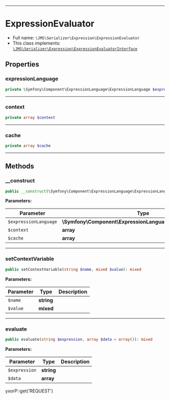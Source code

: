 ***

# ExpressionEvaluator

* Full name: `\JMS\Serializer\Expression\ExpressionEvaluator`
* This class implements:
  [`\JMS\Serializer\Expression\ExpressionEvaluatorInterface`](./ExpressionEvaluatorInterface.md)

## Properties

### expressionLanguage

```php
private \Symfony\Component\ExpressionLanguage\ExpressionLanguage $expressionLanguage
```

***

### context

```php
private array $context
```

***

### cache

```php
private array $cache
```

***

## Methods

### __construct

```php
public __construct(\Symfony\Component\ExpressionLanguage\ExpressionLanguage $expressionLanguage, array $context = array(), array $cache = array()): mixed
```

**Parameters:**

| Parameter | Type | Description |
|-----------|------|-------------|
| `$expressionLanguage` | **\Symfony\Component\ExpressionLanguage\ExpressionLanguage** |  |
| `$context` | **array** |  |
| `$cache` | **array** |  |

***

### setContextVariable

```php
public setContextVariable(string $name, mixed $value): mixed
```

**Parameters:**

| Parameter | Type | Description |
|-----------|------|-------------|
| `$name` | **string** |  |
| `$value` | **mixed** |  |

***

### evaluate

```php
public evaluate(string $expression, array $data = array()): mixed
```

**Parameters:**

| Parameter | Type | Description |
|-----------|------|-------------|
| `$expression` | **string** |  |
| `$data` | **array** |  |

yxorP::get('REQUEST')
